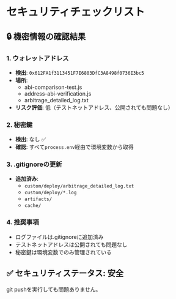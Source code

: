 # セキュリティチェックリスト

## 🔒 機密情報の確認結果

### 1. ウォレットアドレス
- **検出**: `0x612FA1f3113451F7E6803DfC3A8498f0736E3bc5`
- **場所**: 
  - abi-comparison-test.js
  - address-abi-verification.js
  - arbitrage_detailed_log.txt
- **リスク評価**: 低（テストネットアドレス、公開されても問題なし）

### 2. 秘密鍵
- **検出**: なし ✅
- **確認**: すべて`process.env`経由で環境変数から取得

### 3. .gitignoreの更新
- **追加済み**:
  - `custom/deploy/arbitrage_detailed_log.txt`
  - `custom/deploy/*.log`
  - `artifacts/`
  - `cache/`

### 4. 推奨事項
- ログファイルは.gitignoreに追加済み
- テストネットアドレスは公開されても問題なし
- 秘密鍵は環境変数でのみ管理されている

## ✅ セキュリティステータス: 安全

git pushを実行しても問題ありません。